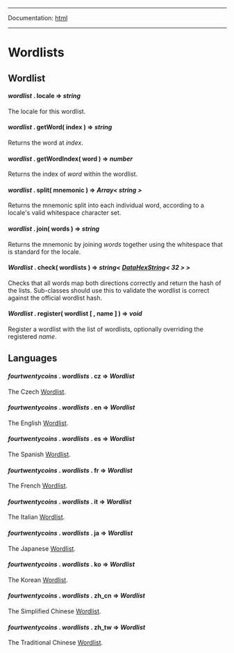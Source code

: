 -----

Documentation: [html](https://420integrated.com/wiki/)

-----

Wordlists
=========

Wordlist
--------

#### *wordlist* . **locale** => *string*

The locale for this wordlist.


#### *wordlist* . **getWord**( index ) => *string*

Returns the word at *index*.


#### *wordlist* . **getWordIndex**( word ) => *number*

Returns the index of *word* within the wordlist.


#### *wordlist* . **split**( mnemonic ) => *Array< string >*

Returns the mnemonic split into each individual word, according to a locale's valid whitespace character set.


#### *wordlist* . **join**( words ) => *string*

Returns the mnemonic by joining *words* together using the whitespace that is standard for the locale.


#### *Wordlist* . **check**( wordlists ) => *string< [DataHexString](/v5/api/utils/bytes/#DataHexString)< 32 > >*

Checks that all words map both directions correctly and return the hash of the lists. Sub-classes should use this to validate the wordlist is correct against the official wordlist hash.


#### *Wordlist* . **register**( wordlist [ , name ] ) => *void*

Register a wordlist with the list of wordlists, optionally overriding the registered *name*.


Languages
---------

#### *fourtwentycoins* . *wordlists* . **cz** => *Wordlist*

The Czech [Wordlist](/v5/api/utils/wordlists/#Wordlist).


#### *fourtwentycoins* . *wordlists* . **en** => *Wordlist*

The English [Wordlist](/v5/api/utils/wordlists/#Wordlist).


#### *fourtwentycoins* . *wordlists* . **es** => *Wordlist*

The Spanish [Wordlist](/v5/api/utils/wordlists/#Wordlist).


#### *fourtwentycoins* . *wordlists* . **fr** => *Wordlist*

The French [Wordlist](/v5/api/utils/wordlists/#Wordlist).


#### *fourtwentycoins* . *wordlists* . **it** => *Wordlist*

The Italian [Wordlist](/v5/api/utils/wordlists/#Wordlist).


#### *fourtwentycoins* . *wordlists* . **ja** => *Wordlist*

The Japanese [Wordlist](/v5/api/utils/wordlists/#Wordlist).


#### *fourtwentycoins* . *wordlists* . **ko** => *Wordlist*

The Korean [Wordlist](/v5/api/utils/wordlists/#Wordlist).


#### *fourtwentycoins* . *wordlists* . **zh_cn** => *Wordlist*

The Simplified Chinese [Wordlist](/v5/api/utils/wordlists/#Wordlist).


#### *fourtwentycoins* . *wordlists* . **zh_tw** => *Wordlist*

The Traditional Chinese [Wordlist](/v5/api/utils/wordlists/#Wordlist).


